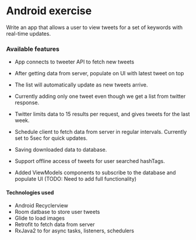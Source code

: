 # Android exercise
Write an app that allows a user to view tweets for a set of keywords with real-time updates.

### Available features

- App connects to tweeter API to fetch new tweets

- After getting data from server, populate on UI with latest tweet on top

- The list will automatically update as new tweets arrive.

- Currently adding only one tweet even though we get a list from twitter response.

- Twitter limits data to 15 results per request, and gives tweets for the last week.

- Schedule client to fetch data from server in regular intervals. Currently set to 5sec for quick updates.

- Saving downloaded data to database.

- Support offline access of tweets for user searched hashTags.

- Added ViewModels components to subscribe to the database and populate UI (TODO: Need to add full functionality)

#### Technologies used

- Android Recyclerview
- Room datbase to store user tweets
- Glide to load images
- Retrofit to fetch data from server
- RxJava2 to for async tasks, listeners, schedulers

